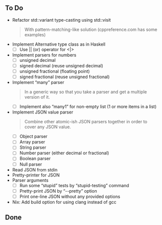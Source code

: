 ## To Do

- Refactor std::variant type-casting using std::visit
    > With pattern-matching-like solution (cppreference.com has some examples)
- Implement Alternative type class as in Haskell
    * [ ] Use || (or) operator for <|>
- Implement parsers for numbers
    * [ ] unsigned decimal
    * [ ] signed decimal (reuse unsigned decimal)
    * [ ] unsigned fractional (floating point)
    * [ ] signed fractional (reuse unsigned fractional)
- Implement “many” parser
    > In a generic way so that you take a parser and get a multiple version of it.
    * [ ] Implement also “many1” for non-empty list (1 or more items in a list)
- Implement JSON value parser
    > Combine other atomic-ish JSON parsers together in order to cover any JSON value.
    * [ ] Object parser
    * [ ] Array parser
    * [ ] String parser
    * [ ] Number parser (either decimal or fractional)
    * [ ] Boolean parser
    * [ ] Null parser
- Read JSON from stdin
- Pretty-printer for JSON
- Parser arguments
    * [ ] Run some “stupid” tests by “stupid-testing” command
    * [ ] Pretty-print JSON by “--pretty” option
    * [ ] Print one-line JSON without any provided options
- Nix: Add build option for using clang instead of gcc

## Done

